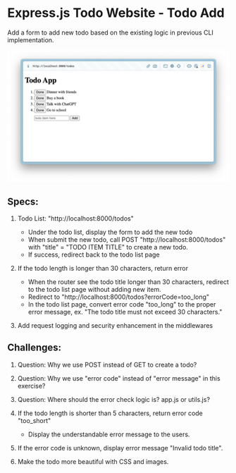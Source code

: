 # Express.js Todo Website - Todo Add

Add a form to add new todo based on the existing logic in previous CLI implementation.

![Todo App Screenshot - Add](docs/screenshot-todo-app-add.png)

## Specs:

1. Todo List: "http://localhost:8000/todos"

   - Under the todo list, display the form to add the new todo
   - When submit the new todo, call POST "http://localhost:8000/todos"
     with "title" = "TODO ITEM TITLE" to create a new todo.
   - If success, redirect back to the todo list page

2. If the todo length is longer than 30 characters, return error

   - When the router see the todo title longer than 30 characters,
     redirect to the todo list page without adding new item.
   - Redirect to "http://localhost:8000/todos?errorCode=too_long"
   - In the todo list page, convert error code "too_long" to the proper error message,
     ex. "The todo title must not exceed 30 characters."

3. Add request logging and security enhancement in the middlewares

## Challenges:

1. Question: Why we use POST instead of GET to create a todo?

2. Question: Why we use "error code" instead of "error message" in this exercise?

3. Question: Where should the error check logic is? app.js or utils.js?

4. If the todo length is shorter than 5 characters, return error code "too_short"

   - Display the understandable error message to the users.

5. If the error code is unknown, display error message "Invalid todo title".

6. Make the todo more beautiful with CSS and images.
